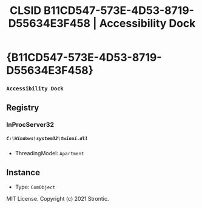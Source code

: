 ﻿---
title: "CLSID B11CD547-573E-4D53-8719-D55634E3F458 | Accessibility Dock"
excerpt: What is COM-Object CLSID B11CD547-573E-4D53-8719-D55634E3F458?
---

# {B11CD547-573E-4D53-8719-D55634E3F458}

### `Accessibility Dock`

## Registry


### InProcServer32

##### `C:\Windows\system32\twinui.dll`
* ThreadingModel: `Apartment`

## Instance

* Type: `ComObject`

MIT License. Copyright (c) 2021 Strontic.


